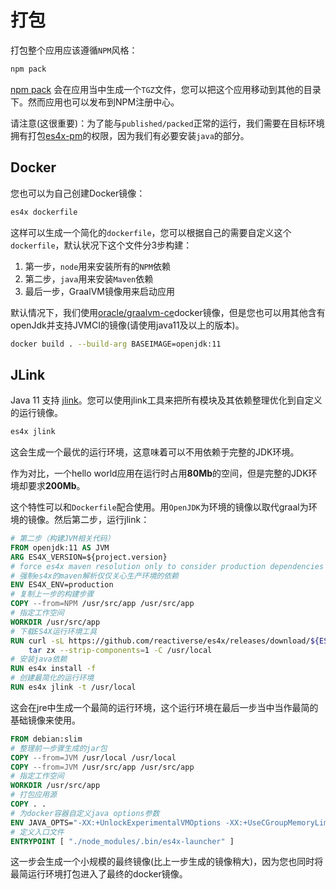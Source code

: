 # 打包

打包整个应用应该遵循`NPM`风格：

```sh
npm pack
```

[npm pack](https://docs.npmjs.com/cli/pack) 会在应用当中生成一个`TGZ`文件，您可以把这个应用移动到其他的目录下。然而应用也可以发布到NPM注册中心。

请注意(这很重要)：为了能与`published/packed`正常的运行，我们需要在目标环境拥有打包[es4x-pm](https://www.npmjs.com/package/es4x-pm)的权限，因为我们有必要安装`java`的部分。


## Docker

您也可以为自己创建Docker镜像：

```bash
es4x dockerfile
```

这样可以生成一个简化的`dockerfile`，您可以根据自己的需要自定义这个`dockerfile`，默认状况下这个文件分3步构建：

1. 第一步，`node`用来安装所有的`NPM`依赖
2. 第二步，`java`用来安装`Maven`依赖
3. 最后一步，GraalVM镜像用来启动应用

默认情况下，我们使用[oracle/graalvm-ce](https://hub.docker.com/r/oracle/graalvm-ce)docker镜像，但是您也可以用其他含有openJdk并支持JVMCI的镜像(请使用java11及以上的版本)。

```bash
docker build . --build-arg BASEIMAGE=openjdk:11
```

## JLink

Java 11 支持 [jlink](https://docs.oracle.com/en/java/javase/11/tools/jlink.html)。您可以使用jlink工具来把所有模块及其依赖整理优化到自定义的运行镜像。

```bash
es4x jlink
```

这会生成一个最优的运行环境，这意味着可以不用依赖于完整的JDK环境。

作为对比，一个hello world应用在运行时占用**80Mb**的空间，但是完整的JDK环境却要求**200Mb**。

这个特性可以和`Dockerfile`配合使用。用`OpenJDK`为环境的镜像以取代graal为环境的镜像。然后第二步，运行jlink：

```dockerfile
# 第二步（构建JVM相关代码）
FROM openjdk:11 AS JVM
ARG ES4X_VERSION=${project.version}
# force es4x maven resolution only to consider production dependencies
# 强制es4x的maven解析仅仅关心生产环境的依赖
ENV ES4X_ENV=production
# 复制上一步的构建步骤
COPY --from=NPM /usr/src/app /usr/src/app
# 指定工作空间
WORKDIR /usr/src/app
# 下载ES4X运行环境工具
RUN curl -sL https://github.com/reactiverse/es4x/releases/download/${ES4X_VERSION}/es4x-pm-${ES4X_VERSION}-bin.tar.gz | \
    tar zx --strip-components=1 -C /usr/local
# 安装java依赖
RUN es4x install -f
# 创建最简化的运行环境
RUN es4x jlink -t /usr/local
```

这会在jre中生成一个最简的运行环境，这个运行环境在最后一步当中当作最简的基础镜像来使用。

```dockerfile
FROM debian:slim
# 整理前一步骤生成的jar包
COPY --from=JVM /usr/local /usr/local
COPY --from=JVM /usr/src/app /usr/src/app
# 指定工作空间
WORKDIR /usr/src/app
# 打包应用源
COPY . .
# 为docker容器自定义java options参数
ENV JAVA_OPTS="-XX:+UnlockExperimentalVMOptions -XX:+UseCGroupMemoryLimitForHeap -XX:+UseContainerSupport"
# 定义入口文件
ENTRYPOINT [ "./node_modules/.bin/es4x-launcher" ]
```

这一步会生成一个小规模的最终镜像(比上一步生成的镜像稍大)，因为您也同时将最简运行环境打包进入了最终的docker镜像。

